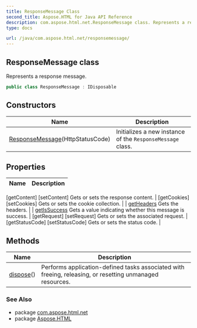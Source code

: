 ```yaml
---
title: ResponseMessage Class
second_title: Aspose.HTML for Java API Reference
description: com.aspose.html.net.ResponseMessage class. Represents a response message
type: docs

url: /java/com.aspose.html.net/responsemessage/
---
```

## ResponseMessage class

Represents a response message.

```java
public class ResponseMessage : IDisposable
```

## Constructors

| Name | Description |
| --- | --- |
| [ResponseMessage](responsemessage/)(HttpStatusCode) | Initializes a new instance of the `ResponseMessage` class. |

## Properties

| Name | Description |
| --- | --- |
[getContent]
[setContent] Gets or sets the response content. |
[getCookies]
[setCookies] Gets or sets the cookie collection. |
| [getHeaders](../../com.aspose.html.net/responsemessage/headers/) Gets the headers. |
| [getIsSuccess](../../com.aspose.html.net/responsemessage/issuccess/) Gets a value indicating whether this message is success. |
[getRequest]
[setRequest] Gets or sets the associated request. |
[getStatusCode]
[setStatusCode] Gets or sets the status code. |

## Methods

| Name | Description |
| --- | --- |
| [dispose](../../com.aspose.html.net/responsemessage/dispose/)() | Performs application-defined tasks associated with freeing, releasing, or resetting unmanaged resources. |

### See Also

* package [com.aspose.html.net](../../com.aspose.html.net/)
* package [Aspose.HTML](../../)
